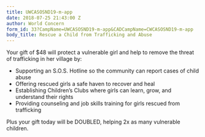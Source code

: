 ```yaml
---
title: UWCASOSND19-m-app
date: 2018-07-25 21:43:00 Z
author: World Concern
form_id: 33?CampName=UWCASOSND19-m-app&CADCampName=CWCASOSND19-m-app
body_title: Rescue a Child from Trafficking and Abuse
---
```


Your gift of $48 will protect a vulnerable girl and help to remove the threat of trafficking in her village by:

* Supporting an S.O.S. Hotline so the community can report cases of child abuse
* Offering rescued girls a safe haven to recover and heal
* Establishing Children’s Clubs where girls can learn, grow, and understand their rights
* Providing counseling and job skills training for girls rescued from trafficking

Plus your gift today will be DOUBLED, helping 2x as many vulnerable children.
